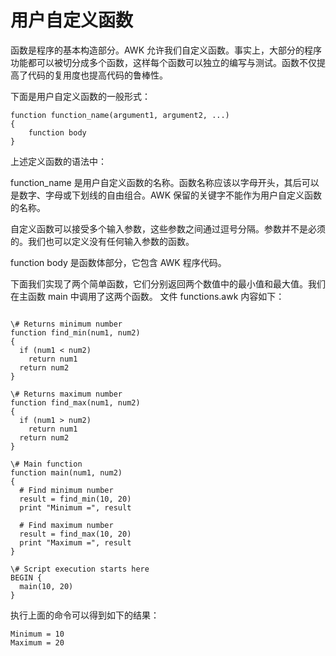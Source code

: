 # 用户自定义函数  

函数是程序的基本构造部分。AWK 允许我们自定义函数。事实上，大部分的程序功能都可以被切分成多个函数，这样每个函数可以独立的编写与测试。函数不仅提高了代码的复用度也提高代码的鲁棒性。  

下面是用户自定义函数的一般形式：  

```
function function_name(argument1, argument2, ...)
{
	function body
}
```  

上述定义函数的语法中： 

function_name 是用户自定义函数的名称。函数名称应该以字母开头，其后可以是数字、字母或下划线的自由组合。AWK 保留的关键字不能作为用户自定义函数的名称。 

自定义函数可以接受多个输入参数，这些参数之间通过逗号分隔。参数并不是必须的。我们也可以定义没有任何输入参数的函数。  

function body 是函数体部分，它包含 AWK 程序代码。

下面我们实现了两个简单函数，它们分别返回两个数值中的最小值和最大值。我们在主函数 main 中调用了这两个函数。 文件 functions.awk 内容如下：  

```  

\# Returns minimum number
function find_min(num1, num2)
{
  if (num1 < num2)
    return num1
  return num2
}

\# Returns maximum number
function find_max(num1, num2)
{
  if (num1 > num2)
    return num1
  return num2
}

\# Main function
function main(num1, num2)
{
  # Find minimum number
  result = find_min(10, 20)
  print "Minimum =", result
  
  # Find maximum number
  result = find_max(10, 20)
  print "Maximum =", result
}

\# Script execution starts here
BEGIN {
  main(10, 20)
}  
```  
  
执行上面的命令可以得到如下的结果：   

```
Minimum = 10
Maximum = 20
```

